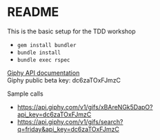 # README

This is the basic setup for the TDD workshop

* `gem install bundler`
* `bundle install`
* `bundle exec rspec`

[Giphy API documentation](https://giphy.api-docs.io/1.0/gifs/search-1)  
Giphy public beta key: dc6zaTOxFJmzC

Sample calls
* https://api.giphy.com/v1/gifs/xBAreNGk5DapO?api_key=dc6zaTOxFJmzC
* https://api.giphy.com/v1/gifs/search?q=friday&api_key=dc6zaTOxFJmzC